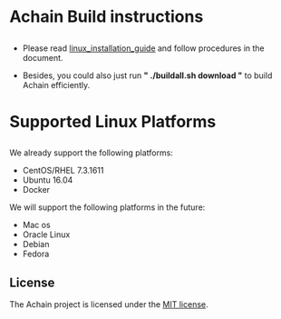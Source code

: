# Achain Build instructions
##
- Please read [linux_installation_guide](https://github.com/Achain-Dev/Achain_linux/blob/master/linux_installation_guide) and follow  procedures in the document. 

- Besides, you could also just run **" ./buildall.sh download "** to build Achain efficiently.


# Supported Linux Platforms
##

We already support the following platforms:

* CentOS/RHEL 7.3.1611 
* Ubuntu 16.04
* Docker


We will support the following platforms in the future:

* Mac os
* Oracle Linux
* Debian
* Fedora

License
------

The Achain project is licensed under the [MIT license](LICENSE).
